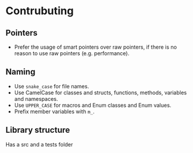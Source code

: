 # Contrubuting

## Pointers

* Prefer the usage of smart pointers over raw pointers, if there is no reason to use raw pointers (e.g. performance).

## Naming

* Use `snake_case` for file names.
* Use CamelCase for classes and structs, functions, methods, variables and namespaces.
* Use `UPPER_CASE` for macros and Enum classes and Enum values.
* Prefix member variables with `m_`.

## Library structure

Has a src and a tests folder
